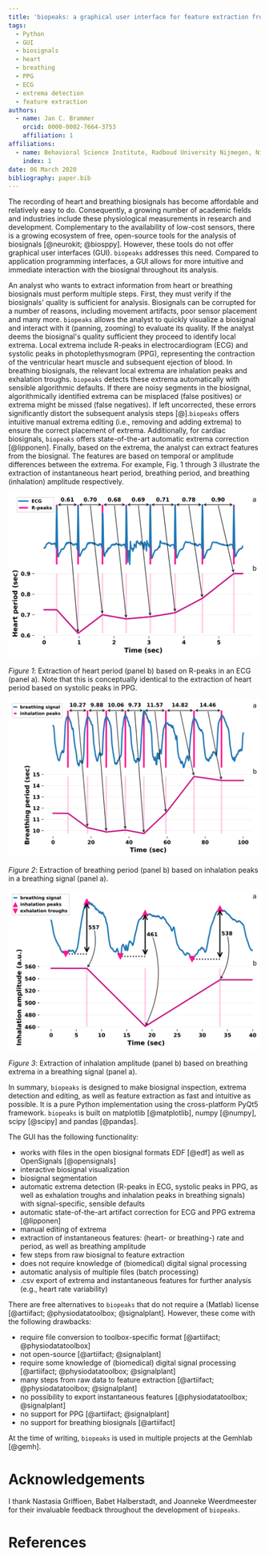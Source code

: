 ```yaml
---
title: 'biopeaks: a graphical user interface for feature extraction from heart- and breathing biosignals'
tags:
  - Python
  - GUI
  - biosignals
  - heart
  - breathing
  - PPG
  - ECG
  - extrema detection
  - feature extraction
authors:
  - name: Jan C. Brammer
    orcid: 0000-0002-7664-3753
    affiliation: 1
affiliations:
  - name: Behavioral Science Institute, Radboud University Nijmegen, Nijmegen, The Netherlands
    index: 1
date: 06 March 2020
bibliography: paper.bib
---
```


The recording of heart and breathing biosignals has become affordable and relatively easy to do.
Consequently, a growing number of academic fields and industries include these physiological measurements
in research and development. Complementary to the availability of low-cost sensors, there is a growing
ecosystem of free, open-source tools for the analysis of biosignals [@neurokit; @biosppy].
However, these tools do not offer graphical user interfaces (GUI). `biopeaks` addresses this need.
Compared to application programming interfaces, a GUI allows for more intuitive and immediate interaction
with the biosignal throughout its analysis.

An analyst who wants to extract information from heart or breathing biosignals must perform multiple steps.
First, they must verify if the biosignals' quality is sufficient for analysis. Biosignals can be corrupted
for a number of reasons, including movement artifacts, poor sensor placement and many more. `biopeaks` allows
the analyst to quickly visualize a biosignal and interact with it (panning, zooming) to evaluate its quality.
If the analyst deems the biosignal's quality sufficient they proceed to identify local extrema.
Local extrema include R-peaks in electrocardiogram (ECG) and systolic peaks in photoplethysmogram (PPG), representing
the contraction of the ventricular heart muscle and subsequent ejection of blood. In breathing biosignals,
the relevant local extrema are inhalation peaks and exhalation troughs.
`biopeaks` detects these extrema automatically with sensible algorithmic defaults. If there are noisy segments in the biosignal,
algorithmically identified extrema can be misplaced (false positives) or extrema might be missed (false negatives).
If left uncorrected, these errors significantly distort the subsequent analysis steps [@].`biopeaks` offers intuitive manual extrema editing
(i.e., removing and adding extrema) to ensure the correct placement of extrema. Additionally, for cardiac biosignals,
`biopeaks` offers state-of-the-art automatic extrema correction [@lipponen]. Finally, based on the extrema, the analyst
can extract features from the biosignal. The features are based on temporal or amplitude differences between the extrema.
For example, Fig. 1 through 3 illustrate the extraction of instantaneous heart period, breathing period, and breathing
(inhalation) amplitude respectively.

![figure1](fig_heartperiod.svg)

*Figure 1*: Extraction of heart period (panel b) based on R-peaks in an ECG (panel a). Note that this is conceptually identical to the extraction
of heart period based on systolic peaks in PPG.

![figure2](fig_breathingperiod.svg)

*Figure 2*: Extraction of breathing period (panel b) based on inhalation peaks in a breathing signal (panel a).

![figure3](fig_breathingamplitude.svg)

*Figure 3*: Extraction of inhalation amplitude (panel b) based on breathing extrema in a breathing signal (panel a).

In summary, `biopeaks` is designed to make biosignal inspection, extrema detection and editing, as well as feature
extraction as fast and intuitive as possible. It is a pure Python implementation using the cross-platform
PyQt5 framework. `biopeaks` is built on matplotlib [@matplotlib], numpy [@numpy], scipy [@scipy] and pandas [@pandas].

The GUI has the following functionality:
+ works with files in the open biosignal formats EDF [@edf] as well as OpenSignals [@opensignals]
+ interactive biosignal visualization
+ biosignal segmentation
+ automatic extrema detection (R-peaks in ECG, systolic peaks in PPG, as well as exhalation troughs and inhalation peaks in breathing signals)
with signal-specific, sensible defaults
+ automatic state-of-the-art artifact correction for ECG and PPG extrema [@lipponen]
+ manual editing of extrema
+ extraction of instantaneous features: (heart- or breathing-) rate and period, as well as breathing amplitude
+ few steps from raw biosignal to feature extraction
+ does not require knowledge of (biomedical) digital signal processing
+ automatic analysis of multiple files (batch processing)
+ .csv export of extrema and instantaneous features for further analysis (e.g., heart rate variability)

There are free alternatives to `biopeaks` that do not require a (Matlab) license [@artiifact; @physiodatatoolbox; @signalplant].
However, these come with the following drawbacks:

+ require file conversion to toolbox-specific format [@artiifact; @physiodatatoolbox]
+ not open-source [@artiifact; @signalplant]
+ require some knowledge of (biomedical) digital signal processing [@artiifact; @physiodatatoolbox; @signalplant]
+ many steps from raw data to feature extraction [@artiifact; @physiodatatoolbox; @signalplant]
+ no possibility to export instantaneous features [@physiodatatoolbox; @signalplant]
+ no support for PPG [@artiifact; @signalplant]
+ no support for breathing biosignals [@artiifact]

At the time of writing, `biopeaks` is used in multiple projects at the Gemhlab [@gemh].


# Acknowledgements
I thank Nastasia Griffioen, Babet Halberstadt, and Joanneke Weerdmeester for their invaluable feedback throughout
the development of `biopeaks`. 


# References